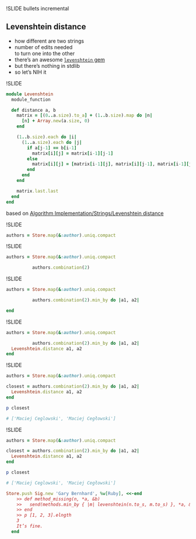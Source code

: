 !SLIDE bullets incremental

## Levenshtein distance

* how different are two strings
* number of edits needed<br />to turn one into the other
* there’s an awesome [`levenshtein` gem](http://rubygems.org/gems/levenshtein)
* but there’s nothing in stdlib
* so let’s NIH it

!SLIDE

```ruby
module Levenshtein
  module_function

  def distance a, b
    matrix = [(0..a.size).to_a] + (1..b.size).map do |n|
      [n] + Array.new(a.size, 0)
    end

    (1..b.size).each do |i|
      (1..a.size).each do |j|
        if a[j-1] == b[i-1]
          matrix[i][j] = matrix[i-1][j-1]
        else
          matrix[i][j] = [matrix[i-1][j], matrix[i][j-1], matrix[i-1][j-1]].min + 1
        end
      end
    end

    matrix.last.last
  end
end
```
based on [Algorithm Implementation/Strings/Levenshtein distance](http://en.wikibooks.org/wiki/Algorithm_Implementation/Strings/Levenshtein_distance#Ruby)

!SLIDE

```ruby
authors = Store.map(&:author).uniq.compact
```

!SLIDE

```ruby
authors = Store.map(&:author).uniq.compact

          authors.combination(2)
```

!SLIDE

```ruby
authors = Store.map(&:author).uniq.compact

          authors.combination(2).min_by do |a1, a2|

end
```

!SLIDE

```ruby
authors = Store.map(&:author).uniq.compact

          authors.combination(2).min_by do |a1, a2|
  Levenshtein.distance a1, a2
end
```

!SLIDE

```ruby
authors = Store.map(&:author).uniq.compact

closest = authors.combination(2).min_by do |a1, a2|
  Levenshtein.distance a1, a2
end

p closest

# ['Maciej Ceglowski', 'Maciej Cegłowski']
```

!SLIDE

```ruby
authors = Store.map(&:author).uniq.compact

closest = authors.combination(2).min_by do |a1, a2|
  Levenshtein.distance a1, a2
end

p closest

# ['Maciej Ceglowski', 'Maciej Cegłowski']

Store.push Sig.new 'Gary Bernhard', %w[Ruby], <<-end
    >> def method_missing(n, *a, &b)
    >>   send(methods.min_by { |m| levenshtein(n.to_s, m.to_s) }, *a, &b)
    >> end
    >> p [1, 2, 3].elngth
    3
    It’s fine.
  end
```
